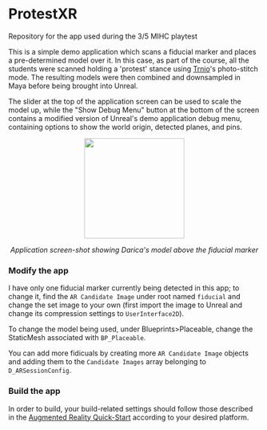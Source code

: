 # ProtestXR
Repository for the app used during the 3/5 MIHC playtest

This is a simple demo application which scans a fiducial marker and places a pre-determined model over it. In this case, as part of the course, all the students were scanned holding a 'protest' stance using [Trnio](https://www.google.com/url?sa=t&rct=j&q=&esrc=s&source=web&cd=1&cad=rja&uact=8&ved=2ahUKEwjT_dz-zbHoAhXloFsKHSMaByMQFjAAegQIAxAB&url=https%3A%2F%2Fapps.apple.com%2Fus%2Fapp%2Ftrnio%2Fid683053382&usg=AOvVaw19Zq5W2Bn0NQDkFp2zOLPO)'s photo-stitch mode. The resulting models were then combined and downsampled in Maya before being brought into Unreal. 

The slider at the top of the application screen can be used to scale the model up, while the "Show Debug Menu" button at the bottom of the screen contains a modified version of Unreal's demo application debug menu, containing options to show the world origin, detected planes, and pins.  

<p align="center">
  <img src="https://i.imgur.com/7NGUy9y.jpg" width="200"> 
</p>
<p align="center">
  <em>Application screen-shot showing Darica's model above the fiducial marker</em>
</p>

### Modify the app
I have only one fiducial marker currently being detected in this app; to change it, find the `AR Candidate Image` under root named `fiducial` and change the set image to your own (first import the image to Unreal and change its compression settings to `UserInterface2D`).

To change the model being used, under Blueprints>Placeable, change the StaticMesh associated with `BP_Placeable`.

You can add more fidicuals by creating more `AR Candidate Image` objects and adding them to the `Candidate Images` array belonging to `D_ARSessionConfig`.

### Build the app
In order to build, your build-related settings should follow those described in the [Augmented Reality Quick-Start](https://docs.unrealengine.com/en-US/Platforms/AR/HandheldAR/ARQuickStart/index.html) according to your desired platform.
